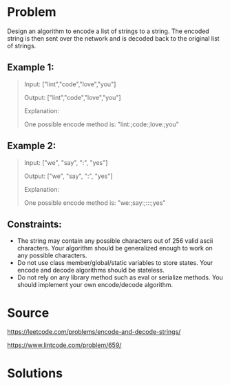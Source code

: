 # Problem

Design an algorithm to encode a list of strings to a string. The encoded string is then sent over the network and is decoded back to the original list of strings.

## Example 1:

> Input: ["lint","code","love","you"]
>
> Output: ["lint","code","love","you"]
>
> Explanation:
>
> One possible encode method is: "lint:;code:;love:;you"

## Example 2:

> Input: ["we", "say", ":", "yes"]
>
> Output: ["we", "say", ":", "yes"]
>
> Explanation:
>
> One possible encode method is: "we:;say:;:::;yes"

## Constraints:

- The string may contain any possible characters out of 256 valid ascii characters. Your algorithm should be generalized enough to work on any possible characters.
- Do not use class member/global/static variables to store states. Your encode and decode algorithms should be stateless.
- Do not rely on any library method such as eval or serialize methods. You should implement your own encode/decode algorithm.

# Source

https://leetcode.com/problems/encode-and-decode-strings/

https://www.lintcode.com/problem/659/

# Solutions

